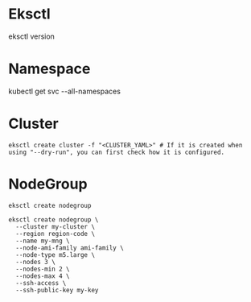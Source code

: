 # Eksctl
eksctl version

# Namespace
kubectl get svc --all-namespaces 

# Cluster
```eksctl create cluster -f "<CLUSTER_YAML>" # If it is created when using "--dry-run", you can first check how it is configured.```


# NodeGroup
```eksctl create nodegroup```
```
eksctl create nodegroup \
  --cluster my-cluster \
  --region region-code \
  --name my-mng \
  --node-ami-family ami-family \
  --node-type m5.large \
  --nodes 3 \
  --nodes-min 2 \
  --nodes-max 4 \
  --ssh-access \
  --ssh-public-key my-key
```
